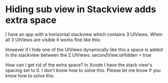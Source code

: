 
# Hiding sub view in Stackview adds extra space

I have an app with a horizontal stackview which contains 3 UIViews.
When all 3 UIViews are visible it works fine like this:

However if I hide one of the UIViews dynamically like this a space is added in the stackview between the 2 UIViews:
secondView.isHidden = true


How can I get rid of the extra space? In Xcode I have the stack view's spacing set to 0. I don't know how to solve this. Please let me know if you know how to solve this.

        
